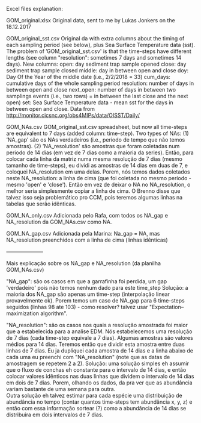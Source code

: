 
Excel files explanation:


GOM_original.xlsx
Original data, sent to me by Lukas Jonkers on the 18.12.2017 


GOM_original_sst.csv
Original da with extra columns about the timing of each sampling period (see below), plus Sea Surface Temperature data (sst). The problem of ’GOM_original_sst.csv' is that the time-steps have different lengths (see column "resolution": sometimes 7 days and sometimes 14 days).
New columns:
open: day sediment trap sample opened
close: day sediment trap sample closed
middle: day in between open and close
doy: Day Of the Year of the middle date (i.e., 2/2/2018 = 33)
cum_days: cumulative days of the whole sampling period
resolution: number of days in between open and close
next_open: number of days in between two samplings events (i.e., two rows) = in between the last close and the next open)
set: Sea Surface Temperature data - mean sst for the days in between open and close. Data from http://monitor.cicsnc.org/obs4MIPs/data/OISST/Daily/

GOM_NAs.csv
GOM_original_sst.csv spreadsheet, but now all time-steps are equivalent to 7 days (added column: time-step). 
Two types of NAs: 
(1) ‘NA_gap' são os NAs verdadeiros (i.e., período de tempo que não temos amostras). 
(2) ’NA_resolution' são amostras que foram coletadas num periodo de 14 dias (em vez de 7 dias como a maioria da series). Então, para colocar cada linha da matriz numa mesma resolução de 7 dias (mesmo tamanho de time-steps), eu dividi as amostras de 14 dias em duas de 7, e coloquei NA_resolution em uma delas. Porem, nós temos dados coletados neste NA_resolution: a linha de cima (que foi coletada no mesmo período - mesmo 'open' e 'close'). Então em vez de deixar o NA no NA_resolution, o melhor seria simplesmente copiar a linha de cima. O Brenno disse que talvez isso seja problemático pro CCM, pois teremos algumas linhas na tabelas que serão idênticas. 

GOM_NA_only.csv 
Adicionada pelo Rafa, com todos os NA_gap e NA_resolution da GOM_NAs.csv como NA.

GOM_NA_gap.csv
Adicionada pela Marina: Na_gap = NA, mas NA_resolution preenchidos com a linha de cima (linhas idênticas) 



———————

Mais explicação sobre os NA_gap e NA_resolution (da planilha GOM_NAs.csv)

"NA_gap": são os casos em que a garrafinha foi perdida, um gap 'verdadeiro' pois não temos nenhum dado para este time_step 
Solução: a maioria dos NA_gap são apenas um time-step (interpolação linear provavelmente ok). Porem temos um caso de NA_gap para 6 time-steps seguidos (linhas 98 ate 103) - como resolver? talvez usar "Expectation–maximization algorithm".

"NA_resolution": são os casos nos quais a resolução amostrada foi maior que a estabelecida para a analise EDM. Nós estabelecemos uma resolução de 7 dias (cada time-step equivale a 7 dias). Algumas amostras são valores médios para 14 dias. Teremos então que dividir esta amostra entre duas linhas de 7 dias. Eu ja dupliquei cada amostra de 14 dias e a linha abaixo de cada uma eu preenchi com "NA_resolution" (note que as datas de amostragem se repetem 2 a 2). 
Solução: uma solução simples eh assumir que o fluxo de conchas eh constante para o intervalo de 14 dias, e então colocar valores idênticos nas duas linhas que dividem o intervalo de 14 dias em dois de 7 dias. Porem, olhando os dados, da pra ver que as abundância variam bastante de uma semana para outra.  
Outra solução eh talvez estimar para cada espécie uma distribuição de abundância no tempo (contar quantos time-steps tem abundância x, y, z) e então com essa informação sortear (?) como a abundância de 14 dias se distribuira em dois intervalos de 7 dias.
